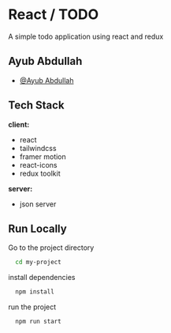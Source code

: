 # React / TODO

A simple todo application using react and redux

## Ayub Abdullah

- [@Ayub Abdullah](https://www.github.com/ayubabdullah)

## Tech Stack

**client:**

- react
- tailwindcss
- framer motion
- react-icons
- redux toolkit

**server:**

- json server

## Run Locally

Go to the project directory

```bash
  cd my-project
```

install dependencies

```bash
  npm install
```

run the project

```bash
  npm run start
```

